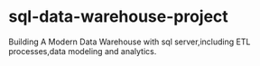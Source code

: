 # sql-data-warehouse-project
Building A Modern Data Warehouse with sql server,including ETL processes,data modeling and analytics.
